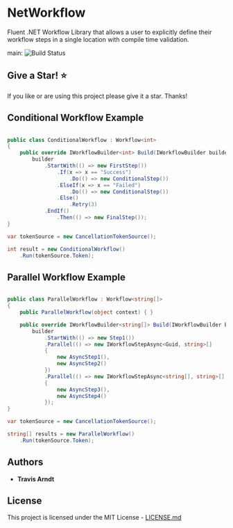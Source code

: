 # NetWorkflow

Fluent .NET Workflow Library that allows a user to explicitly define their workflow steps in a single location with compile time validation.

main: ![Build Status](https://github.com/Tmarndt1/NetWorkflow/workflows/.NET/badge.svg?branch=main)

## Give a Star! :star:

If you like or are using this project please give it a star. Thanks!

## Conditional Workflow Example

```csharp

public class ConditionalWorkflow : Workflow<int>
{
    public override IWorkflowBuilder<int> Build(IWorkflowBuilder builder) =>
        builder
            .StartWith(() => new FirstStep())
                .If(x => x == "Success")
                    .Do(() => new ConditionalStep())
                .ElseIf(x => x == "Failed")
                    .Do(() => new ConditionalStep())
                .Else()
                    .Retry(3)
            .EndIf()
                .Then(() => new FinalStep());
}

var tokenSource = new CancellationTokenSource();

int result = new ConditionalWorkflow()
    .Run(tokenSource.Token);

```

## Parallel Workflow Example

```csharp

public class ParallelWorkflow : Workflow<string[]>
{
    public ParallelWorkflow(object context) { }

    public override IWorkflowBuilder<string[]> Build(IWorkflowBuilder builder) =>
        builder
            .StartWith(() => new Step1())
            .Parallel(() => new IWorkflowStepAsync<Guid, string>[]
            {
                new AsyncStep1(),
                new AsyncStep2()
            })
            .Parallel(() => new IWorkflowStepAsync<string[], string>[]
            {
                new AsyncStep3(),
                new AsyncStep4()
            });
}

var tokenSource = new CancellationTokenSource();

string[] results = new ParallelWorkflow()
    .Run(tokenSource.Token);

```

## Authors

- **Travis Arndt**

## License

This project is licensed under the MIT License - [LICENSE.md](LICENSE)
